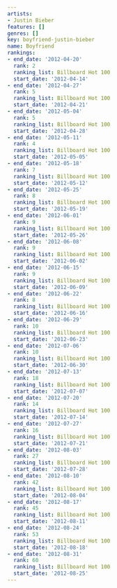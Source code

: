 ```yaml
---
artists:
- Justin Bieber
features: []
genres: []
key: boyfriend-justin-bieber
name: Boyfriend
rankings:
- end_date: '2012-04-20'
  rank: 2
  ranking_list: Billboard Hot 100
  start_date: '2012-04-14'
- end_date: '2012-04-27'
  rank: 5
  ranking_list: Billboard Hot 100
  start_date: '2012-04-21'
- end_date: '2012-05-04'
  rank: 5
  ranking_list: Billboard Hot 100
  start_date: '2012-04-28'
- end_date: '2012-05-11'
  rank: 4
  ranking_list: Billboard Hot 100
  start_date: '2012-05-05'
- end_date: '2012-05-18'
  rank: 7
  ranking_list: Billboard Hot 100
  start_date: '2012-05-12'
- end_date: '2012-05-25'
  rank: 8
  ranking_list: Billboard Hot 100
  start_date: '2012-05-19'
- end_date: '2012-06-01'
  rank: 9
  ranking_list: Billboard Hot 100
  start_date: '2012-05-26'
- end_date: '2012-06-08'
  rank: 9
  ranking_list: Billboard Hot 100
  start_date: '2012-06-02'
- end_date: '2012-06-15'
  rank: 9
  ranking_list: Billboard Hot 100
  start_date: '2012-06-09'
- end_date: '2012-06-22'
  rank: 8
  ranking_list: Billboard Hot 100
  start_date: '2012-06-16'
- end_date: '2012-06-29'
  rank: 10
  ranking_list: Billboard Hot 100
  start_date: '2012-06-23'
- end_date: '2012-07-06'
  rank: 10
  ranking_list: Billboard Hot 100
  start_date: '2012-06-30'
- end_date: '2012-07-13'
  rank: 18
  ranking_list: Billboard Hot 100
  start_date: '2012-07-07'
- end_date: '2012-07-20'
  rank: 14
  ranking_list: Billboard Hot 100
  start_date: '2012-07-14'
- end_date: '2012-07-27'
  rank: 16
  ranking_list: Billboard Hot 100
  start_date: '2012-07-21'
- end_date: '2012-08-03'
  rank: 27
  ranking_list: Billboard Hot 100
  start_date: '2012-07-28'
- end_date: '2012-08-10'
  rank: 42
  ranking_list: Billboard Hot 100
  start_date: '2012-08-04'
- end_date: '2012-08-17'
  rank: 45
  ranking_list: Billboard Hot 100
  start_date: '2012-08-11'
- end_date: '2012-08-24'
  rank: 53
  ranking_list: Billboard Hot 100
  start_date: '2012-08-18'
- end_date: '2012-08-31'
  rank: 60
  ranking_list: Billboard Hot 100
  start_date: '2012-08-25'
---
```


